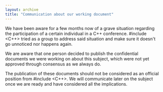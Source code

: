 ```yaml
---
layout: archive
title: "Communication about our working document"
---
```


We have been aware for a few months now of a grave situation regarding the participation of a certain individual in a C++ conference. #include <C++> tried as a group to address said situation and make sure it doesn't go unnoticed nor happens again.

We are aware that one person decided to publish the confidential documents we were working on about this subject, which were not yet approved through consensus as we always do.

The publication of these documents should not be considered as an official position from #include <C++>. We will communicate later on the subject once we are ready and have considered all the implications.
